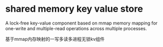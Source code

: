 # shared memory key value store

A lock-free key-value component based on mmap memory mapping for one-write and multiple-read operations across multiple processes.

基于mmap内存映射的一写多读多进程无锁kv组件
